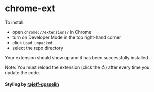 # chrome-ext

To install:
- open `chrome://extensions/` in Chrome
- turn on Developer Mode in the top right-hand corner
- click `Load unpacked`
- select the repo directory

Your extension should show up and it has been successfully installed.

Note: You must reload the extension (click the ↻) after every time you update the code.

#### Styling by [@jeff-gosselin](https://github.com/jeff-gosselin)
